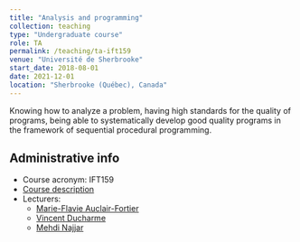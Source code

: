 ```yaml
---
title: "Analysis and programming"
collection: teaching
type: "Undergraduate course"
role: TA
permalink: /teaching/ta-ift159
venue: "Université de Sherbrooke"
start_date: 2018-08-01
date: 2021-12-01
location: "Sherbrooke (Québec), Canada"
---
```


Knowing how to analyze a problem, having high standards for the quality of programs, being able to systematically develop good quality programs in the framework of sequential procedural programming.

## Administrative info
- Course acronym: IFT159
- [Course description](https://www.usherbrooke.ca/admission/fiches-cours/IFT159)
- Lecturers:
  - [Marie-Flavie Auclair-Fortier](https://www.usherbrooke.ca/informatique/nous-joindre/personnel/corps-professoral/professeurs/marie-flavie-auclair-fortier)
  - [Vincent Ducharme](https://www.usherbrooke.ca/informatique/nous-joindre/personnel/personnel-professionnel/vincent-ducharme)
  - [Mehdi Najjar](https://www.linkedin.com/in/mehdi-najjar-eng-phd-b85b4311/)
  